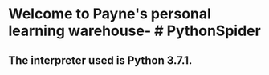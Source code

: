 # Welcome to Payne's personal learning warehouse- # PythonSpider
<h2>The interpreter used is Python 3.7.1.</h2>
